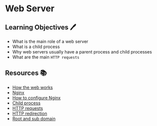 # Web Server

## Learning Objectives :pen:

- What is the main role of a web server
- What is a child process
- Why web servers usually have a parent process and child processes
- What are the main `HTTP requests`

## Resources :books:
- [How the web works](https://developer.mozilla.org/en-US/docs/Learn/Getting_started_with_the_web/How_the_Web_works)
- [Nginx](https://en.wikipedia.org/wiki/Nginx)
- [How to configure Nginx](https://www.digitalocean.com/community/tutorials/how-to-set-up-nginx-server-blocks-virtual-hosts-on-ubuntu-16-04)
- [Child process](https://intranet.alxswe.com/concepts/110)
- [HTTP requests](https://www.tutorialspoint.com/http/http_methods.htm)
- [HTTP redirection](https://moz.com/learn/seo/redirection)
- [Root and sub domain](https://landingi.com/help/domains-vs-subdomains/) 
